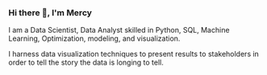 ### Hi there 👋, I'm Mercy 

I am a Data Scientist, Data Analyst skilled in Python, SQL, Machine Learning, Optimization, modeling, and visualization. 

I harness data visualization techniques to present results to stakeholders in order to tell the story the data is longing to tell.



<!--
**MercyNgila/MercyNgila** is a ✨ _special_ ✨ repository because its `README.md` (this file) appears on your GitHub profile.

Here are some ideas to get you started:

- 🔭 I’m currently working on ...
- 🌱 I’m currently learning ...
- 👯 I’m looking to collaborate on ...
- 🤔 I’m looking for help with ...
- 💬 Ask me about ...
- 📫 How to reach me: ...
- 😄 Pronouns: ...
- ⚡ Fun fact: ...
-->
